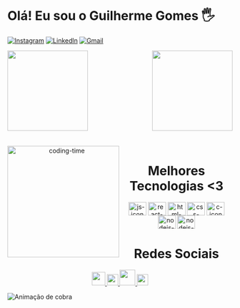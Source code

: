 # Olá! Eu sou o Guilherme Gomes 🖐️

<!-- 
[![Site](https://img.shields.io/website?label=GGAPROGRAMER.COM.BR&style=for-the-badge&url=https://www.ggaprogramer.com.br/)](https://www.ggaprogramer.com.br)
-->
[![Instagram](https://img.shields.io/badge/Instagram-E4405F?style=for-the-badge&logo=instagram&logoColor=white)](https://www.instagram.com/ggaprogramer/)
[![Linkedln](https://img.shields.io/badge/LinkedIn-0077B5?style=for-the-badge&logo=linkedin&logoColor=white)](https://www.linkedin.com/in/guilherme-andrade-34aa01180/)
[![Gmail](https://img.shields.io/badge/Gmail-D14836?style=for-the-badge&logo=gmail&logoColor=white)](guiorganization@gmail.com)
<!-- 
[![TikTok](https://img.shields.io/badge/TikTok-000000?style=for-the-badge&logo=tiktok&logoColor=white)]()
[![Youtube](https://img.shields.io/badge/YouTube-FF0000?style=for-the-badge&logo=youtube&logoColor=white)]()
-->

<div>
  
  <img height="180em" src="https://github-readme-stats.vercel.app/api?username=LuigiGF&show_icons=true&theme=great-gatsby&include_all_commits=true&count_private=true"/>
  <img align="right" height="180em" src="https://github-readme-stats.vercel.app/api/top-langs/?username=LuigiGF&layout=compact&langs_count=16&theme=great-gatsby"/>
</div>
<br>

<div align="center">
  <div style="display: inline_block"><br>
    <img align="left" height="250" alt="coding-time" src="code.gif">
    <h1 align="center">Melhores Tecnologias <3</h1>
    <img align="center" height="30" width="40" alt="js-icon" src="https://raw.githubusercontent.com/devicons/devicon/master/icons/javascript/javascript-plain .svg">
    <img align="center" height="30" width="40" alt="react-icon" src="https://raw.githubusercontent.com/devicons/devicon/master/icons/react/react-original .svg">
    <img align="center" height="30" width="40" alt="html-icon" src="https://raw.githubusercontent.com/devicons/devicon/master/icons/html5/html5-original .svg">
    <img align="center" height="30" width="40" alt="css-icon" src="https://raw.githubusercontent.com/devicons/devicon/master/icons/css3/css3-original .svg">
    <img align="center" height="30" width="40" alt="c-icon" src="https://raw.githubusercontent.com/devicons/devicon/master/icons/c/c-original .svg">
    <img align="center" height="30" width="40" alt="nodejs-icon" src="https://raw.githubusercontent.com/devicons/devicon/master/icons/nodejs/nodejs-original .svg">
    <img align="center" height="30" width="40" alt="nodejs-icon" src="https://raw.githubusercontent.com/jmnote/z-icons/master/svg/cpp.svg ">
   </div>
    
  
  <h1 align="center">Redes Sociais</h1>
    <a href = "mailto: work.luigi.fonseca@gmail.com">
      <img width="30" src="gmail.svg">
    </a>
    <a href = "https://www.linkedin.com/in/luigi-gottardello-fonseca-44651a205/">
      <img width="25" src="linkedin.svg">
    </a>
    <a href = "https://www.youtube.com/channel/UCd5Ivcm28R1C3fCQKbOx2cg">
      <img width="35" src="youtube.svg">
    </a>
    <a href = "https://www.instagram.com/devparadev/">
      <img width="25" src="instagram.png">
    </a>
</div>
  
![ Animação de cobra ](https://github.com/LuigiGF/LuigiGF/blob/output/github-contribution-grid-snake.svg)
